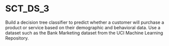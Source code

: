 # SCT_DS_3
Build a decision tree classifier to predict whether a customer will purchase a product or service based on their demographic and behavioral data. Use a dataset such as the Bank Marketing dataset from the UCI Machine Learning Repository.
